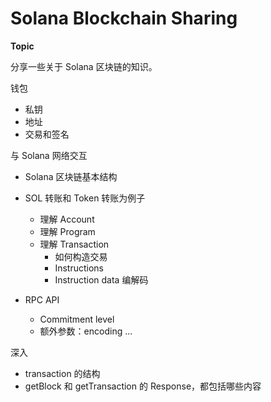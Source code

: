 # Solana Blockchain Sharing

**Topic**

分享一些关于 Solana 区块链的知识。

钱包

- 私钥
- 地址
- 交易和签名



与 Solana 网络交互

- Solana 区块链基本结构

- SOL 转账和 Token 转账为例子
  
  - 理解 Account
  - 理解 Program
  - 理解 Transaction
    - 如何构造交易
    - Instructions
    - Instruction data 编解码

- RPC API
  
  - Commitment level
  - 额外参数：encoding ...



深入

- transaction 的结构
- getBlock 和 getTransaction 的 Response，都包括哪些内容